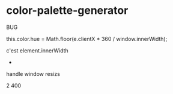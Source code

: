 # color-palette-generator

BUG

this.color.hue = Math.floor(e.clientX * 360 / window.innerWidth);

c'est element.innerWidth

+

handle window resizs




2 400
